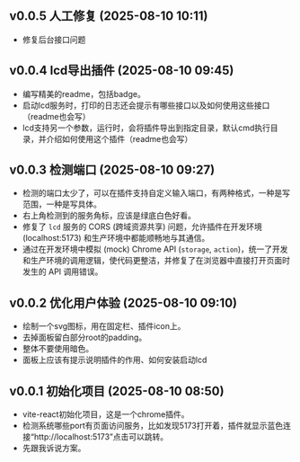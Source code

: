 ## v0.0.5 人工修复 (2025-08-10 10:11)
- 修复后台接口问题

## v0.0.4 lcd导出插件 (2025-08-10 09:45)
- 编写精美的readme，包括badge。
- 启动lcd服务时，打印的日志还会提示有哪些接口以及如何使用这些接口（readme也会写）
- lcd支持另一个参数，运行时，会将插件导出到指定目录，默认cmd执行目录，并介绍如何使用这个插件（readme也会写）

## v0.0.3 检测端口 (2025-08-10 09:27)
- 检测的端口太少了，可以在插件支持自定义输入端口，有两种格式，一种是写范围，一种是写具体。
- 右上角检测到的服务角标，应该是绿底白色好看。
- 修复了 `lcd` 服务的 CORS (跨域资源共享) 问题，允许插件在开发环境 (localhost:5173) 和生产环境中都能顺畅地与其通信。
- 通过在开发环境中模拟 (mock) Chrome API (`storage`, `action`)，统一了开发和生产环境的调用逻辑，使代码更整洁，并修复了在浏览器中直接打开页面时发生的 API 调用错误。

## v0.0.2 优化用户体验 (2025-08-10 09:10)
- 绘制一个svg图标，用在固定栏、插件icon上。
- 去掉面板留白部分root的padding。
- 整体不要使用暗色。
- 面板上应该有提示说明插件的作用、如何安装启动lcd

## v0.0.1 初始化项目 (2025-08-10 08:50)
- vite-react初始化项目，这是一个chrome插件。
- 检测系统哪些port有页面访问服务，比如发现5173打开着，插件就显示蓝色连接“http://localhost:5173”点击可以跳转。
- 先跟我诉说方案。
